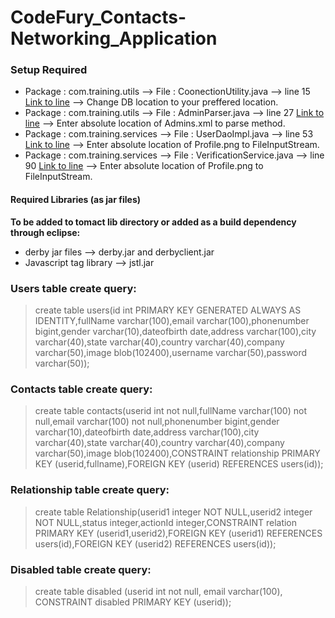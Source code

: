 # CodeFury_Contacts-Networking_Application

### Setup Required
 - Package : com.training.utils --> File : CoonectionUtility.java --> line 15 [Link to line](https://github.com/TagareRohan/CodeFury_Contacts-Networking_Application/blob/d32b423671aad73023dd9b2222436cb1a82281cf/Networking_Application/src/com/training/utils/ConnectionUtility.java#L15)  --> Change DB location to your preffered location.
 - Package : com.training.utils --> File : AdminParser.java --> line 27 [Link to line](https://github.com/TagareRohan/CodeFury_Contacts-Networking_Application/blob/d32b423671aad73023dd9b2222436cb1a82281cf/Networking_Application/src/com/training/utils/AdminParser.java#L27)  --> Enter absolute location of Admins.xml to parse method.
 - Package : com.training.services --> File : UserDaoImpl.java --> line 53 [Link to line](https://github.com/TagareRohan/CodeFury_Contacts-Networking_Application/blob/d32b423671aad73023dd9b2222436cb1a82281cf/Networking_Application/src/com/training/services/UserDaoImpl.java#L53)  --> Enter absolute location of Profile.png to FileInputStream.
 - Package : com.training.services --> File : VerificationService.java --> line 90 [Link to line](https://github.com/TagareRohan/CodeFury_Contacts-Networking_Application/blob/8a49dc9342d1c443106b6f216e24261d1874286b/Networking_Application/src/com/training/services/VerificationService.java#L90)  --> Enter absolute location of Profile.png to FileInputStream.

#### Required Libraries (as jar files)
**To be added to tomact lib directory or added as a build dependency through eclipse:**
- derby jar files --> derby.jar and derbyclient.jar
- Javascript tag library --> jstl.jar

### Users table create query:
> create table users(id int PRIMARY KEY GENERATED ALWAYS AS IDENTITY,fullName varchar(100),email varchar(100),phonenumber bigint,gender varchar(10),dateofbirth date,address varchar(100),city varchar(40),state varchar(40),country varchar(40),company varchar(50),image blob(102400),username varchar(50),password varchar(50));

### Contacts table create query:
> create table contacts(userid int not null,fullName varchar(100) not null,email varchar(100) not null,phonenumber bigint,gender varchar(10),dateofbirth date,address varchar(100),city varchar(40),state varchar(40),country varchar(40),company varchar(50),image blob(102400),CONSTRAINT relationship PRIMARY KEY (userid,fullname),FOREIGN KEY (userid) REFERENCES users(id));

### Relationship table create query:
> create table Relationship(userid1 integer NOT NULL,userid2 integer NOT NULL,status integer,actionId integer,CONSTRAINT relation PRIMARY KEY (userid1,userid2),FOREIGN KEY (userid1) REFERENCES users(id),FOREIGN KEY (userid2) REFERENCES users(id));

### Disabled table create query:
> create table disabled (userid int not null, email varchar(100), CONSTRAINT disabled PRIMARY KEY (userid));
